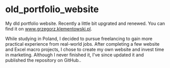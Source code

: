 # old_portfolio_website
My dld portfolio website. Recently a little bit upgrated and renewed. You can find it on www.grzegorz.klementowski.pl.

While studying in Poland, I decided to pursue freelancing to gain more practical experience from real-world jobs. After completing a few website and Excel macro projects, I chose to create my own website and invest time in marketing. Although I never finished it, I've since updated it and published the repository on GitHub..
